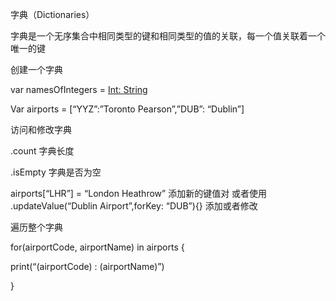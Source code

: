 字典（Dictionaries）

字典是一个无序集合中相同类型的键和相同类型的值的关联，每一个值关联着一个唯一的键



创建一个字典

var namesOfIntegers = [Int: String]()

Var airports = [“YYZ”:”Toronto Pearson”,”DUB”: “Dublin”]



访问和修改字典



.count 字典长度



.isEmpty 字典是否为空



airports[“LHR”] = “London Heathrow” 添加新的键值对
 或者使用 .updateValue(“Dublin Airport”,forKey: “DUB”){} 添加或者修改





遍历整个字典



for(airportCode, airportName) in airports {

 print(“\(airportCode) : \(airportName)”)

}